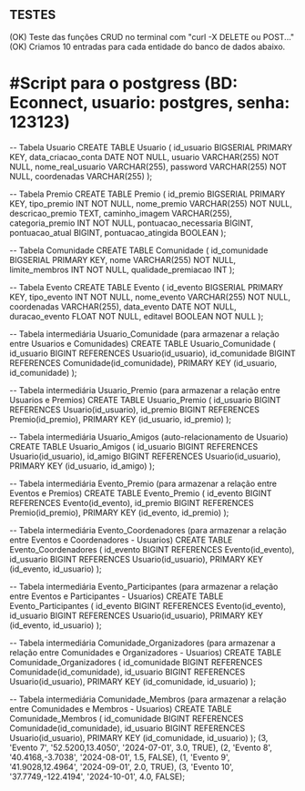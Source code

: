 ## TESTES ##
(OK) Teste das funções CRUD no terminal com "curl -X DELETE ou POST..."
(OK) Criamos 10 entradas para cada entidade do banco de dados abaixo.

# #Script para o postgress (BD: Econnect, usuario: postgres, senha: 123123) ##
-- Tabela Usuario
CREATE TABLE Usuario (
    id_usuario BIGSERIAL PRIMARY KEY,
    data_criacao_conta DATE NOT NULL,
    usuario VARCHAR(255) NOT NULL,
    nome_real_usuario VARCHAR(255),
    password VARCHAR(255) NOT NULL,
    coordenadas VARCHAR(255)
);

-- Tabela Premio
CREATE TABLE Premio (
    id_premio BIGSERIAL PRIMARY KEY,
    tipo_premio INT NOT NULL,
    nome_premio VARCHAR(255) NOT NULL,
    descricao_premio TEXT,
    caminho_imagem VARCHAR(255),
    categoria_premio INT NOT NULL,
    pontuacao_necessaria BIGINT,
    pontuacao_atual BIGINT,
    pontuacao_atingida BOOLEAN
);

-- Tabela Comunidade
CREATE TABLE Comunidade (
    id_comunidade BIGSERIAL PRIMARY KEY,
    nome VARCHAR(255) NOT NULL,
    limite_membros INT NOT NULL,
    qualidade_premiacao INT
);

-- Tabela Evento
CREATE TABLE Evento (
    id_evento BIGSERIAL PRIMARY KEY,
    tipo_evento INT NOT NULL,
    nome_evento VARCHAR(255) NOT NULL,
    coordenadas VARCHAR(255),
    data_evento DATE NOT NULL,
    duracao_evento FLOAT NOT NULL,
    editavel BOOLEAN NOT NULL
);

-- Tabela intermediária Usuario_Comunidade (para armazenar a relação entre Usuarios e Comunidades)
CREATE TABLE Usuario_Comunidade (
    id_usuario BIGINT REFERENCES Usuario(id_usuario),
    id_comunidade BIGINT REFERENCES Comunidade(id_comunidade),
    PRIMARY KEY (id_usuario, id_comunidade)
);

-- Tabela intermediária Usuario_Premio (para armazenar a relação entre Usuarios e Premios)
CREATE TABLE Usuario_Premio (
    id_usuario BIGINT REFERENCES Usuario(id_usuario),
    id_premio BIGINT REFERENCES Premio(id_premio),
    PRIMARY KEY (id_usuario, id_premio)
);

-- Tabela intermediária Usuario_Amigos (auto-relacionamento de Usuario)
CREATE TABLE Usuario_Amigos (
    id_usuario BIGINT REFERENCES Usuario(id_usuario),
    id_amigo BIGINT REFERENCES Usuario(id_usuario),
    PRIMARY KEY (id_usuario, id_amigo)
);

-- Tabela intermediária Evento_Premio (para armazenar a relação entre Eventos e Premios)
CREATE TABLE Evento_Premio (
    id_evento BIGINT REFERENCES Evento(id_evento),
    id_premio BIGINT REFERENCES Premio(id_premio),
    PRIMARY KEY (id_evento, id_premio)
);

-- Tabela intermediária Evento_Coordenadores (para armazenar a relação entre Eventos e Coordenadores - Usuarios)
CREATE TABLE Evento_Coordenadores (
    id_evento BIGINT REFERENCES Evento(id_evento),
    id_usuario BIGINT REFERENCES Usuario(id_usuario),
    PRIMARY KEY (id_evento, id_usuario)
);

-- Tabela intermediária Evento_Participantes (para armazenar a relação entre Eventos e Participantes - Usuarios)
CREATE TABLE Evento_Participantes (
    id_evento BIGINT REFERENCES Evento(id_evento),
    id_usuario BIGINT REFERENCES Usuario(id_usuario),
    PRIMARY KEY (id_evento, id_usuario)
);

-- Tabela intermediária Comunidade_Organizadores (para armazenar a relação entre Comunidades e Organizadores - Usuarios)
CREATE TABLE Comunidade_Organizadores (
    id_comunidade BIGINT REFERENCES Comunidade(id_comunidade),
    id_usuario BIGINT REFERENCES Usuario(id_usuario),
    PRIMARY KEY (id_comunidade, id_usuario)
);

-- Tabela intermediária Comunidade_Membros (para armazenar a relação entre Comunidades e Membros - Usuarios)
CREATE TABLE Comunidade_Membros (
    id_comunidade BIGINT REFERENCES Comunidade(id_comunidade),
    id_usuario BIGINT REFERENCES Usuario(id_usuario),
    PRIMARY KEY (id_comunidade, id_usuario)
);
(3, 'Evento 7', '52.5200,13.4050', '2024-07-01', 3.0, TRUE),
(2, 'Evento 8', '40.4168,-3.7038', '2024-08-01', 1.5, FALSE),
(1, 'Evento 9', '41.9028,12.4964', '2024-09-01', 2.0, TRUE),
(3, 'Evento 10', '37.7749,-122.4194', '2024-10-01', 4.0, FALSE);
